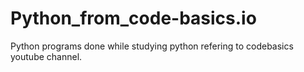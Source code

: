 # Python_from_code-basics.io
Python programs done while studying python refering to codebasics youtube channel.
